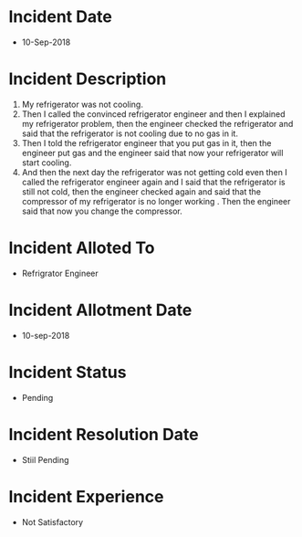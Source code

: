 # Incident Date
- 10-Sep-2018

# Incident Description
1. My refrigerator was not cooling.
2. Then I called the convinced refrigerator engineer and then I explained my refrigerator problem, then the engineer checked the refrigerator and said that the refrigerator is not cooling due to no gas in it.
3. Then I told the refrigerator engineer that you put gas in it, then the engineer put gas and the engineer said that now your refrigerator will start cooling.
5. And then the next day the refrigerator was not getting cold even then I called the refrigerator engineer again and I said that the refrigerator is still not cold, then the engineer checked again and said that the compressor of my refrigerator is no longer working . Then the engineer said that now you change the compressor.

# Incident Alloted To
- Refrigrator Engineer

# Incident Allotment Date
- 10-sep-2018

# Incident Status
- Pending

# Incident Resolution Date
- Stiil Pending

# Incident Experience
- Not Satisfactory
